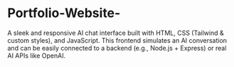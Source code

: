 # Portfolio-Website-
A sleek and responsive AI chat interface built with HTML, CSS (Tailwind &amp; custom styles), and JavaScript. This frontend simulates an AI conversation and can be easily connected to a backend (e.g., Node.js + Express) or real AI APIs like OpenAI.

